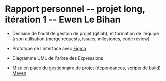 # Rapport personnel -- projet long, itération 1 -- Ewen Le Bihan

- Décision de l'outil de gestion de projet (gitlab), et formation de l'équipe à son utilisation (merge requests, issues, milestones, code review).

- Prototype de l'interface avec [Figma](https://figma.com)

- Diagramme UML de l'arbre des Expressions

- Mise en place du gestionnaire de projet (dépendances, scripts de build) [Maven](https://maven.apache.org)
